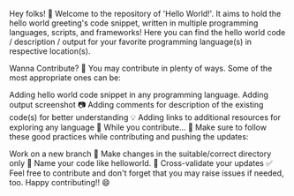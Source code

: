 Hey folks! 👋
Welcome to the repository of 'Hello World!'. It aims to hold the hello world greeting's code snippet, written in multiple programming languages, scripts, and frameworks! Here you can find the hello world code / description / output for your favorite programming language(s) in respective location(s).

Wanna Contribute? 🤝
You may contribute in plenty of ways. Some of the most appropriate ones can be:

Adding hello world code snippet in any programming language.
Adding output screenshot 📷
Adding comments for description of the existing code(s) for better understanding 💡
Adding links to additional resources for exploring any language 🔗
While you contribute... 🚀
Make sure to follow these good practices while contributing and pushing the updates:

Work on a new branch 🌿
Make changes in the suitable/correct directory only 📂
Name your code like helloworld.<extension> 📝
Cross-validate your updates ✅
Feel free to contribute and don't forget that you may raise issues if needed, too. Happy contributing!! 😄
